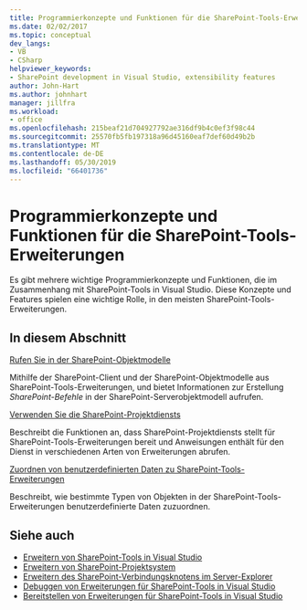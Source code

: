 ```yaml
---
title: Programmierkonzepte und Funktionen für die SharePoint-Tools-Erweiterungen
ms.date: 02/02/2017
ms.topic: conceptual
dev_langs:
- VB
- CSharp
helpviewer_keywords:
- SharePoint development in Visual Studio, extensibility features
author: John-Hart
ms.author: johnhart
manager: jillfra
ms.workload:
- office
ms.openlocfilehash: 215beaf21d704927792ae316df9b4c0ef3f98c44
ms.sourcegitcommit: 25570fb5fb197318a96d45160eaf7def60d49b2b
ms.translationtype: MT
ms.contentlocale: de-DE
ms.lasthandoff: 05/30/2019
ms.locfileid: "66401736"
---
```

# <a name="programming-concepts-and-features-for-sharepoint-tools-extensions"></a>Programmierkonzepte und Funktionen für die SharePoint-Tools-Erweiterungen
  Es gibt mehrere wichtige Programmierkonzepte und Funktionen, die im Zusammenhang mit SharePoint-Tools in Visual Studio. Diese Konzepte und Features spielen eine wichtige Rolle, in den meisten SharePoint-Tools-Erweiterungen.

## <a name="in-this-section"></a>In diesem Abschnitt
 [Rufen Sie in der SharePoint-Objektmodelle](../sharepoint/calling-into-the-sharepoint-object-models.md)

 Mithilfe der SharePoint-Client und der SharePoint-Objektmodelle aus SharePoint-Tools-Erweiterungen, und bietet Informationen zur Erstellung *SharePoint-Befehle* in der SharePoint-Serverobjektmodell aufrufen.

 [Verwenden Sie die SharePoint-Projektdiensts](../sharepoint/using-the-sharepoint-project-service.md)

 Beschreibt die Funktionen an, dass SharePoint-Projektdiensts stellt für SharePoint-Tools-Erweiterungen bereit und Anweisungen enthält für den Dienst in verschiedenen Arten von Erweiterungen abrufen.

 [Zuordnen von benutzerdefinierten Daten zu SharePoint-Tools-Erweiterungen](../sharepoint/associating-custom-data-with-sharepoint-tools-extensions.md)

 Beschreibt, wie bestimmte Typen von Objekten in der SharePoint-Tools-Erweiterungen benutzerdefinierte Daten zuzuordnen.

## <a name="see-also"></a>Siehe auch
- [Erweitern von SharePoint-Tools in Visual Studio](../sharepoint/extending-the-sharepoint-tools-in-visual-studio.md)
- [Erweitern von SharePoint-Projektsystem](../sharepoint/extending-the-sharepoint-project-system.md)
- [Erweitern des SharePoint-Verbindungsknotens im Server-Explorer](../sharepoint/extending-the-sharepoint-connections-node-in-server-explorer.md)
- [Debuggen von Erweiterungen für SharePoint-Tools in Visual Studio](../sharepoint/debugging-extensions-for-the-sharepoint-tools-in-visual-studio.md)
- [Bereitstellen von Erweiterungen für SharePoint-Tools in Visual Studio](../sharepoint/deploying-extensions-for-the-sharepoint-tools-in-visual-studio.md)
